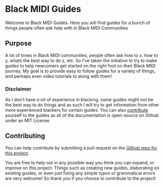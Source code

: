 # Black MIDI Guides

Welcome to Black MIDI Guides. Here you will find guides for a bunch of things people often ask help with in Black MIDI Communities

## Purpose

A lot of times in Black MIDI communities, people often ask how to x, how to y, whats the best way to do z, etc. So I've taken the initiative to try to make guides to help newcomers get started on the right foot on their Black MIDI journey. My goal is to provide easy to follow guides for a variety of things, and perhaps even video tutorials to along with them!

### Disclaimer

As I don't have _a lot_ of experience in blacking, some guides might not be the best way to do things and as such I will try to get information from other more experienced blackers for certain guides. You can also [contribute](#contributing) yourself to the guides as all of the documentation is open-source on Github under an MIT License.

## Contributing

You can help contribute by submitting a pull request on the [Github repo for this project](https://github.com/6gh/Black-MIDI-Guides).

You are free to help out in any possible way you think you can expand, or improve on this project. Things such as creating new guides, elaborating on existing guides, or even just fixing any simple typos or grammatical errors are very welcome! So thank you if you choose to contribute to the project!
